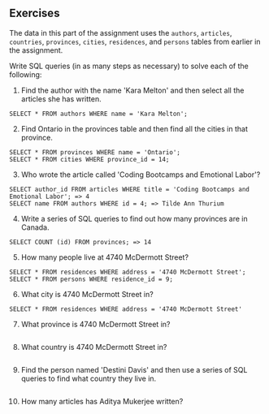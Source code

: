 ## Exercises
The data in this part of the assignment uses the ```authors```, ```articles```, ```countries```, ```provinces```, ```cities```, ```residences```, and ```persons``` tables from earlier in the assignment.

Write SQL queries (in as many steps as necessary) to solve each of the following:

1. Find the author with the name 'Kara Melton' and then select all the articles she has written.
  ```
  SELECT * FROM authors WHERE name = 'Kara Melton';
  ```
2. Find Ontario in the provinces table and then find all the cities in that province.
  ```
  SELECT * FROM provinces WHERE name = 'Ontario';
  SELECT * FROM cities WHERE province_id = 14;
  ```
3. Who wrote the article called 'Coding Bootcamps and Emotional Labor'?
  ```
  SELECT author_id FROM articles WHERE title = 'Coding Bootcamps and Emotional Labor'; => 4
  SELECT name FROM authors WHERE id = 4; => Tilde Ann Thurium
  ```
4. Write a series of SQL queries to find out how many provinces are in Canada.
  ```
  SELECT COUNT (id) FROM provinces; => 14
  ```
5. How many people live at 4740 McDermott Street?
  ```
  SELECT * FROM residences WHERE address = '4740 McDermott Street';
  SELECT * FROM persons WHERE residence_id = 9;
  ```
6. What city is 4740 McDermott Street in?
  ```
  SELECT * FROM residences WHERE address = '4740 McDermott Street'
  ```
7. What province is 4740 McDermott Street in?
  ```

  ```
8. What country is 4740 McDermott Street in?
  ```

  ```
9. Find the person named 'Destini Davis' and then use a series of SQL queries to find what country they live in.
  ```

  ```
10. How many articles has Aditya Mukerjee written?
  ```

  ```
